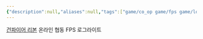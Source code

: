 ```yaml
---
{"description":null,"aliases":null,"tags":["game/co_op game/fps game/logue_lite"],"created":"2023-03-03T22:52:01","updated":"2023-07-15T21:33:03","title":"건파이어 리본","dg-publish":true,"permalink":"/docs/건파이어 리본/","dgPassFrontmatter":true}
---
```


[건파이어 리본](https://store.steampowered.com/app/1217060/Gunfire_Reborn/) 온라인 협동 FPS 로그라이트

